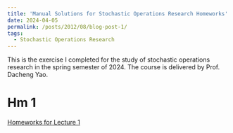 ```yaml
---
title: 'Manual Solutions for Stochastic Operations Research Homeworks'
date: 2024-04-05
permalink: /posts/2012/08/blog-post-1/
tags:
  - Stochastic Operations Research
---
```


This is the exercise I completed for the study of stochastic operations research in the spring semester of 2024. The course is delivered by Prof. Dacheng Yao.

Hm 1
======
[Homeworks for Lecture 1](../files/HW_1_Xia-Yang_Li_SOR.pdf)
